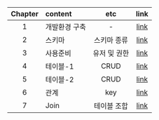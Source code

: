 |Chapter|content|etc|link|
|:-:|:--|:-:|:-:|
|1| 개발환경 구축 | - |[link](./SetupJava.md)|
|2| 스키마 | 스키마 종류 |[link](./Schema.md)|
|3| 사용준비 | 유저 및 권한 |[link](./UserAndGrant.md)|
|4| 테이블-1 | CRUD |[link](./Table_1.md)|
|5| 테이블-2 | CRUD |[link](./Table_2.md)|
|6| 관계 | key |[link](./key.md)|
|7| Join | 테이블 조합 |[link](./key.md)|